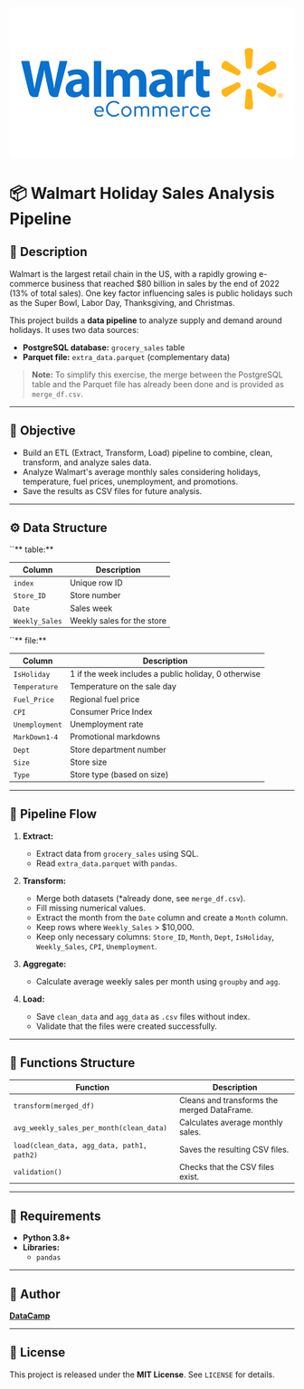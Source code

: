 ![Project Banner](walmartecomm.jpg)

# 📦 Walmart Holiday Sales Analysis Pipeline

## 📝 Description

Walmart is the largest retail chain in the US, with a rapidly growing e-commerce business that reached \$80 billion in sales by the end of 2022 (13% of total sales). One key factor influencing sales is public holidays such as the Super Bowl, Labor Day, Thanksgiving, and Christmas.

This project builds a **data pipeline** to analyze supply and demand around holidays. It uses two data sources:

- **PostgreSQL database:** `grocery_sales` table
- **Parquet file:** `extra_data.parquet` (complementary data)

> **Note:** To simplify this exercise, the merge between the PostgreSQL table and the Parquet file has already been done and is provided as `merge_df.csv`.

---

## 🎯 Objective

- Build an ETL (Extract, Transform, Load) pipeline to combine, clean, transform, and analyze sales data.
- Analyze Walmart's average monthly sales considering holidays, temperature, fuel prices, unemployment, and promotions.
- Save the results as CSV files for future analysis.

---

## ⚙️ Data Structure

``** table:**

| Column         | Description                |
| -------------- | -------------------------- |
| `index`        | Unique row ID              |
| `Store_ID`     | Store number               |
| `Date`         | Sales week                 |
| `Weekly_Sales` | Weekly sales for the store |

``** file:**

| Column         | Description                                          |
| -------------- | ---------------------------------------------------- |
| `IsHoliday`    | 1 if the week includes a public holiday, 0 otherwise |
| `Temperature`  | Temperature on the sale day                          |
| `Fuel_Price`   | Regional fuel price                                  |
| `CPI`          | Consumer Price Index                                 |
| `Unemployment` | Unemployment rate                                    |
| `MarkDown1-4`  | Promotional markdowns                                |
| `Dept`         | Store department number                              |
| `Size`         | Store size                                           |
| `Type`         | Store type (based on size)                           |

---

## 🔄 Pipeline Flow

1. **Extract:**

   - Extract data from `grocery_sales` using SQL.
   - Read `extra_data.parquet` with `pandas`.

2. **Transform:**

   - Merge both datasets (\*already done, see `merge_df.csv`).
   - Fill missing numerical values.
   - Extract the month from the `Date` column and create a `Month` column.
   - Keep rows where `Weekly_Sales` > \$10,000.
   - Keep only necessary columns: `Store_ID`, `Month`, `Dept`, `IsHoliday`, `Weekly_Sales`, `CPI`, `Unemployment`.

3. **Aggregate:**

   - Calculate average weekly sales per month using `groupby` and `agg`.

4. **Load:**

   - Save `clean_data` and `agg_data` as `.csv` files without index.
   - Validate that the files were created successfully.

---

## 🧩 Functions Structure

| Function                                   | Description                                 |
| ------------------------------------------ | ------------------------------------------- |
| `transform(merged_df)`                     | Cleans and transforms the merged DataFrame. |
| `avg_weekly_sales_per_month(clean_data)`   | Calculates average monthly sales.           |
| `load(clean_data, agg_data, path1, path2)` | Saves the resulting CSV files.              |
| `validation()`                             | Checks that the CSV files exist.            |

---

## 🧪 Requirements

- **Python 3.8+**
- **Libraries:**
  - `pandas`

---

## 👤 Author

[**DataCamp**](https://app.datacamp.com/)

---

## 📄 License

This project is released under the **MIT License**. See `LICENSE` for details.

